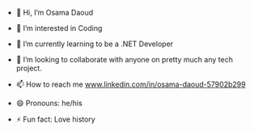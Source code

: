 - 👋 Hi, I’m Osama Daoud
- 👀 I’m interested in Coding
- 🌱 I’m currently learning to be a .NET Developer
- 💞️ I’m looking to collaborate with anyone on pretty much any tech project.

- 📫 How to reach me www.linkedin.com/in/osama-daoud-57902b299


- 😄 Pronouns: he/his
- ⚡ Fun fact: Love history

<!---
osama7da/osama7da is a ✨ special ✨ repository because its `README.md` (this file) appears on your GitHub profile.
You can click the Preview link to take a look at your changes.
--->
